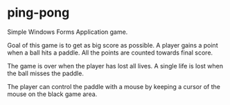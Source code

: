 # ping-pong
Simple Windows Forms Application game.

Goal of this game is to get as big score as possible. A player gains a point when a ball hits a paddle. All the points are counted towards final score.

The game is over when the player has lost all lives. A single life is lost when the ball misses the paddle.

The player can control the paddle with a mouse by keeping a cursor of the mouse on the black game area.
